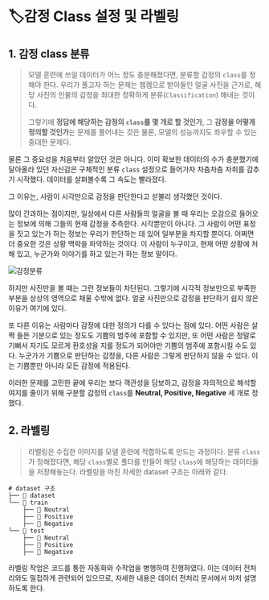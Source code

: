 # :label:감정 Class 설정 및 라벨링

## 1. 감정 class 분류

> 모델 훈련에 쓰일 데이터가 어느 정도 충분해졌다면, 분류할 감정의 `class`를 정해야 한다. 우리가 풀고자 하는 문제는 웹캠으로 받아들인 얼굴 사진을 근거로, 해당 사진의 인물의 감정을 최대한 정확하게 분류(`Classification`) 해내는 것이다. 
>
> 그렇기에 **정답에 해당하는 감정의 `class`를 몇 개로 할 것인가**,  그 **감정을 어떻게 정의할 것인가**는 문제를 풀어내는 것은 물론, 모델의 성능까지도 좌우할 수 있는 중대한 문제다.  



물론 그 중요성을 처음부터 알았던 것은 아니다. 이미 확보한 데이터의 수가 충분했기에 달아올라 있던 자신감은 구체적인 분류 `class` 설정으로 들어가자 차츰차츰 자취를 감추기 시작했다. 데이터를 살펴볼수록 그 속도는 빨라졌다. 

그 이유는, 사람이 시각만으로 감정을 판단한다고 섣불리 생각했던 것이다. 

많이 간과하는 점이지만, 일상에서 다른 사람들의 얼굴을 볼 때 우리는 오감으로 들어오는 정보에 의해 그들의 현재 감정을 추측한다. 시각뿐만이 아니다. 그 사람이 어떤 표정을 짓고 있는가 하는 정보는 우리가 판단하는 데 있어 일부분을 차지할 뿐이다. 어쩌면 더 중요한 것은 상황 맥락을 파악하는 것이다. 이 사람이 누구이고, 현재 어떤 상황에 처해 있고, 누군가와 이야기를 하고 있는가 하는 정보 말이다. 



![감정분류](https://user-images.githubusercontent.com/58945760/87682611-0088d280-c7bb-11ea-8980-1c01d9e4e239.PNG)

하지만 사진만을 볼 때는 그런 정보들이 차단된다. 그렇기에 시각적 정보만으로 부족한 부분을 상상의 영역으로 채울 수밖에 없다. 얼굴 사진만으로 감정을 판단하기 쉽지 않은 이유가 여기에 있다. 

또 다른 이유는 사람마다 감정에 대한 정의가 다를 수 있다는 점에 있다. 어떤 사람은 살짝 들뜬 기분으로 있는 정도도 기쁨의 범주에 포함할 수 있지만, 또 어떤 사람은 정말로 기뻐서 자기도 모르게 환호성을 지를 정도가 되어야만 기쁨의 범주에 포함시킬 수도 있다. 누군가가 기쁨으로 판단하는 감정을, 다른 사람은 그렇게 판단하지  않을 수 있다. 이는 기쁨뿐만 아니라 모든 감정에 적용된다. 

이러한 문제를 고민한 끝에 우리는 보다 객관성을 담보하고, 감정을 자의적으로 해석할 여지를 줄이기 위해  구분할 감정의 `class`를 **Neutral, Positive, Negative** 세 개로 정했다. 



## 2. 라벨링

> 라벨링은 수집한 이미지를 모델 훈련에 적합하도록 만드는 과정이다. 분류 `class`가 정해졌다면, 해당 `class`별로 폴더를 만들어 해당 `class`에 해당하는 데이터들을 저장해놓는다. 라벨링을 마친 자세한 dataset 구조는 아래와 같다.

```shell
# dataset 구조
├── 📂 dataset
└── 📂 train
	├── 📂 Neutral
    ├── 📂 Positive
    ├── 📂 Negative
└── 📂 test
    ├── 📂 Neutral
    ├── 📂 Positive
    ├── 📂 Negative
```

라벨링 작업은 코드를 통한 자동화와 수작업을 병행하여 진행하였다. 이는 데이터 전처리와도 밀접하게 관련되어 있으므로, 자세한 내용은 데이터 전처리 문서에서 마저 설명하도록 한다.  